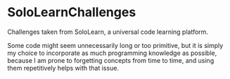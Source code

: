 # SoloLearnChallenges
Challenges taken from SoloLearn, a universal code learning platform.

Some code might seem unnecessarily long or too primitive, but it is simply my choice to incorporate as much programming knowledge as possible, because I am prone to forgetting concepts from time to time, and using them repetitively helps with that issue.
